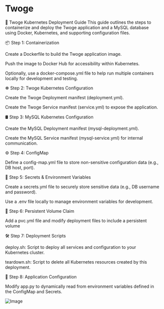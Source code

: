 # **Twoge**

🚀 Twoge Kubernetes Deployment Guide
This guide outlines the steps to containerize and deploy the Twoge application and a MySQL database using Docker, Kubernetes, and supporting configuration files.

📦 Step 1: Containerization

Create a Dockerfile to build the Twoge application image.

Push the image to Docker Hub for accessibility within Kubernetes.

Optionally, use a docker-compose.yml file to help run multiple containers locally for development and testing.

☸️ Step 2: Twoge Kubernetes Configuration

Create the Twoge Deployment manifest (deployment.yml).

Create the Twoge Service manifest (service.yml) to expose the application.

🛢 Step 3: MySQL Kubernetes Configuration

Create the MySQL Deployment manifest (mysql-deployment.yml).

Create the MySQL Service manifest (mysql-service.yml) for internal communication.

⚙️ Step 4: ConfigMap

Define a config-map.yml file to store non-sensitive configuration data (e.g., DB host, port).

🔐 Step 5: Secrets & Environment Variables

Create a secrets.yml file to securely store sensitive data (e.g., DB username and password).

Use a .env file locally to manage environment variables for development.

🔐 Step 6: Persistent Volume Claim

Add a pvc.yml file and modify deployment files to include a persistent volume

🛠 Step 7: Deployment Scripts

deploy.sh: Script to deploy all services and configuration to your Kubernetes cluster.

teardown.sh: Script to delete all Kubernetes resources created by this deployment.

🧠 Step 8: Application Configuration

Modify app.py to dynamically read from environment variables defined in the ConfigMap and Secrets.


![Image](https://github.com/user-attachments/assets/c2cd71b9-4023-4eac-aa62-5333808045b0)
